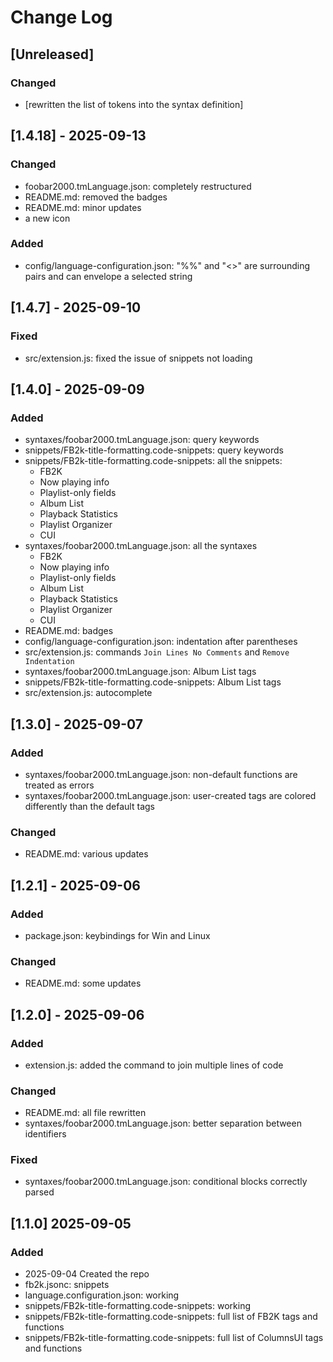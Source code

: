 # Change Log

<!--
## [major.minor.patch] - yyyy-mm-dd
### Added
- filena.me {function}: description
### Fixed
### Changed
### Removed

## [Unreleased]

https://gist.github.com/ThornDuke/64da76cd4a56b16492d5101691f6108f
-->

## [Unreleased]

### Changed

- [rewritten the list of tokens into the syntax definition]

## [1.4.18] - 2025-09-13

### Changed

- foobar2000.tmLanguage.json: completely restructured
- README.md: removed the badges
- README.md: minor updates
- a new icon

### Added

- config/language-configuration.json: "%%" and "<>" are surrounding pairs and can envelope a selected string

## [1.4.7] - 2025-09-10

### Fixed

- src/extension.js: fixed the issue of snippets not loading

## [1.4.0] - 2025-09-09

### Added

- syntaxes/foobar2000.tmLanguage.json: query keywords
- snippets/FB2k-title-formatting.code-snippets: query keywords
- snippets/FB2k-title-formatting.code-snippets: all the snippets:
  - FB2K
  - Now playing info
  - Playlist-only fields
  - Album List
  - Playback Statistics
  - Playlist Organizer
  - CUI
- syntaxes/foobar2000.tmLanguage.json: all the syntaxes
  - FB2K
  - Now playing info
  - Playlist-only fields
  - Album List
  - Playback Statistics
  - Playlist Organizer
  - CUI
- README.md: badges
- config/language-configuration.json: indentation after parentheses
- src/extension.js: commands `Join Lines No Comments` and `Remove Indentation`
- syntaxes/foobar2000.tmLanguage.json: Album List tags
- snippets/FB2k-title-formatting.code-snippets: Album List tags
- src/extension.js: autocomplete

## [1.3.0] - 2025-09-07

### Added

- syntaxes/foobar2000.tmLanguage.json: non-default functions are treated as errors
- syntaxes/foobar2000.tmLanguage.json: user-created tags are colored differently than the default tags

### Changed

- README.md: various updates

## [1.2.1] - 2025-09-06

### Added

- package.json: keybindings for Win and Linux

### Changed

- README.md: some updates

## [1.2.0] - 2025-09-06

### Added

- extension.js: added the command to join multiple lines of code

### Changed

- README.md: all file rewritten
- syntaxes/foobar2000.tmLanguage.json: better separation between identifiers

### Fixed

- syntaxes/foobar2000.tmLanguage.json: conditional blocks correctly parsed

## [1.1.0] 2025-09-05

### Added

- 2025-09-04 Created the repo
- fb2k.jsonc: snippets
- language.configuration.json: working
- snippets/FB2k-title-formatting.code-snippets: working
- snippets/FB2k-title-formatting.code-snippets: full list of FB2K tags and functions
- snippets/FB2k-title-formatting.code-snippets: full list of ColumnsUI tags and functions
